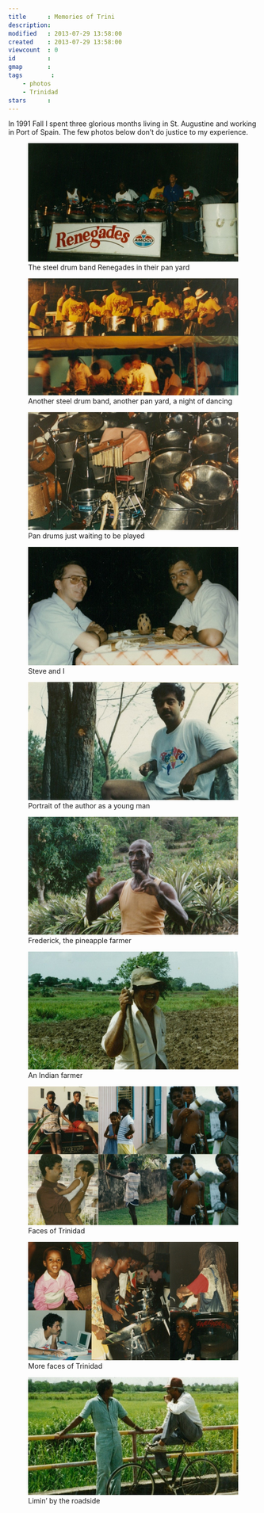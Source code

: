 ```yaml
---
title      : Memories of Trini
description:
modified   : 2013-07-29 13:58:00
created    : 2013-07-29 13:58:00
viewcount  : 0
id         :
gmap       :
tags        :
    - photos
    - Trinidad
stars      :
---
```


In 1991 Fall I spent three glorious months living in St. Augustine and working in Port of Spain. The few photos below don’t do justice to my experience. <!-- from the [Caribbean Nights]() to the [Sunlight of My Mind](). -->

<figure>
    <img src="img/renegades.jpg">
    <figcaption>The steel drum band Renegades in their pan yard</figcaption>
</figure>

<figure>
    <img src="img/the_other_pandrum_band.jpg">
    <figcaption>Another steel drum band, another pan yard, a night of dancing</figcaption>
</figure>

<figure>
    <img src="img/pan_drums.jpg">
    <figcaption>Pan drums just waiting to be played</figcaption>
</figure>

<figure>
    <img src="img/steve_and_I.jpg">
    <figcaption>Steve and I</figcaption>
</figure>

<figure>
    <img src="img/me.jpg">
    <figcaption>Portrait of the author as a young man</figcaption>
</figure>

<figure>
    <img src="img/frederick.jpg">
    <figcaption>Frederick, the pineapple farmer</figcaption>
</figure>

<figure>
    <img src="img/farmer.jpg">
    <figcaption>An Indian farmer</figcaption>
</figure>

<figure>
    <img src="img/faces.jpg">
    <figcaption>Faces of Trinidad</figcaption>
</figure>

<figure>
    <img src="img/faces2.jpg">
    <figcaption>More faces of Trinidad</figcaption>
</figure>

<figure>
    <img src="img/bicycle_and_bystander.jpg">
    <figcaption>Limin’ by the roadside</figcaption>
</figure>
